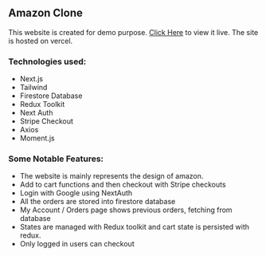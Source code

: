 ## Amazon Clone

This website is created for demo purpose.
[Click Here](https://amzn-2.vercel.app/) to view it live. The site is hosted on vercel.

### Technologies used:

- Next.js
- Tailwind
- Firestore Database
- Redux Toolkit
- Next Auth
- Stripe Checkout
- Axios
- Moment.js

### Some Notable Features:

- The website is mainly represents the design of amazon.
- Add to cart functions and then checkout with Stripe checkouts
- Login with Google using NextAuth
- All the orders are stored into firestore database
- My Account / Orders page shows previous orders, fetching from database
- States are managed with Redux toolkit and cart state is persisted with redux.
- Only logged in users can checkout
